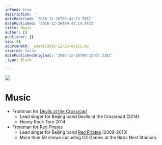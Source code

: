```yaml
---
inFeed: true
description: ''
dateModified: '2016-12-26T09:41:13.786Z'
datePublished: '2016-12-26T09:41:14.443Z'
title: Music
author: []
publisher: {}
via: {}
sourcePath: _posts/2016-12-26-music.md
starred: false
datePublishedOriginal: '2016-12-26T09:32:07.218Z'
_type: Blurb

---
```

![](https://the-grid-user-content.s3-us-west-2.amazonaws.com/3608b09e-303f-4c2e-a392-0873c55be444.jpg)

# Music

* Frontman for [Devils at the Crossroad][0]
  * Lead singer for Beijing band Devils at the Crossroad (2014)
  * Heavy Rock Tour 2014
* Frontman for [Red Pirates][0]
  * Lead singer for Beijing band [Red Pirates][0] (2009-2013)
  * More than 50 shows including CX Games at the Birds Nest Stadium.

[0]: javascript:void(0);